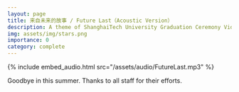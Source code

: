 ```yaml
---
layout: page
title: 来自未来的故事 / Future Last（Acoustic Version）
description: A theme of ShanghaiTech University Graduation Ceremony Video for SIST Class 2024.
img: assets/img/stars.png
importance: 0
category: complete
---
```


{% include embed_audio.html src="/assets/audio/FutureLast.mp3" %}

Goodbye in this summer. Thanks to all staff for their efforts.
